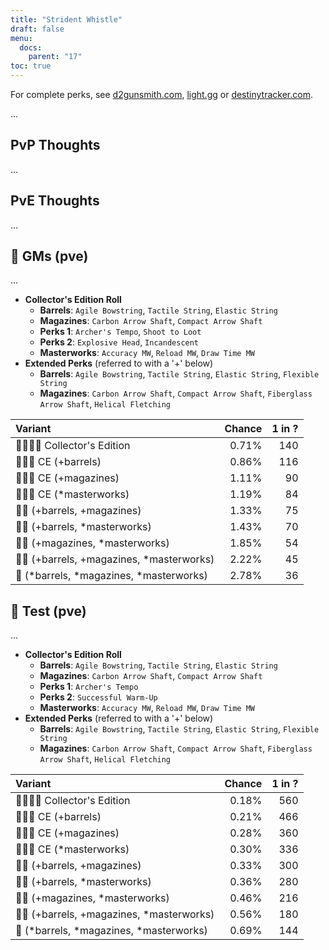 ```yaml
---
title: "Strident Whistle"
draft: false
menu:
  docs:
    parent: "17"
toc: true
---
```


For complete perks, see [d2gunsmith.com](https://d2gunsmith.com/w/2591241074), [light.gg](https://www.light.gg/db/items/2591241074) or [destinytracker.com](https://destinytracker.com/destiny-2/db/items/2591241074).

...

## PvP Thoughts

...

## PvE Thoughts

...

## 👾 GMs (pve)

...

* **Collector's Edition Roll**
  * **Barrels**: `Agile Bowstring`, `Tactile String`, `Elastic String`
  * **Magazines**: `Carbon Arrow Shaft`, `Compact Arrow Shaft`
  * **Perks 1**: `Archer's Tempo`, `Shoot to Loot`
  * **Perks 2**: `Explosive Head`, `Incandescent`
  * **Masterworks**: `Accuracy MW`, `Reload MW`, `Draw Time MW`
* **Extended Perks** (referred to with a '+' below)
  * **Barrels**: `Agile Bowstring`, `Tactile String`, `Elastic String`, `Flexible String`
  * **Magazines**: `Carbon Arrow Shaft`, `Compact Arrow Shaft`, `Fiberglass Arrow Shaft`, `Helical Fletching`

| Variant | Chance | 1 in ? |
|:-|-:|-:|
| 👾👾👾🌟 Collector's Edition | 0.71% | 140 |
| 👾👾👾 CE (+barrels) | 0.86% | 116 |
| 👾👾👾 CE (+magazines) | 1.11% | 90 |
| 👾👾👾 CE (*masterworks) | 1.19% | 84 |
| 👾👾 (+barrels, +magazines) | 1.33% | 75 |
| 👾👾 (+barrels, *masterworks) | 1.43% | 70 |
| 👾👾 (+magazines, *masterworks) | 1.85% | 54 |
| 👾👾 (+barrels, +magazines, *masterworks) | 2.22% | 45 |
| 👾 (*barrels, *magazines, *masterworks) | 2.78% | 36 |

## 👾 Test (pve)

...

* **Collector's Edition Roll**
  * **Barrels**: `Agile Bowstring`, `Tactile String`, `Elastic String`
  * **Magazines**: `Carbon Arrow Shaft`, `Compact Arrow Shaft`
  * **Perks 1**: `Archer's Tempo`
  * **Perks 2**: `Successful Warm-Up`
  * **Masterworks**: `Accuracy MW`, `Reload MW`, `Draw Time MW`
* **Extended Perks** (referred to with a '+' below)
  * **Barrels**: `Agile Bowstring`, `Tactile String`, `Elastic String`, `Flexible String`
  * **Magazines**: `Carbon Arrow Shaft`, `Compact Arrow Shaft`, `Fiberglass Arrow Shaft`, `Helical Fletching`

| Variant | Chance | 1 in ? |
|:-|-:|-:|
| 👾👾👾🌟 Collector's Edition | 0.18% | 560 |
| 👾👾👾 CE (+barrels) | 0.21% | 466 |
| 👾👾👾 CE (+magazines) | 0.28% | 360 |
| 👾👾👾 CE (*masterworks) | 0.30% | 336 |
| 👾👾 (+barrels, +magazines) | 0.33% | 300 |
| 👾👾 (+barrels, *masterworks) | 0.36% | 280 |
| 👾👾 (+magazines, *masterworks) | 0.46% | 216 |
| 👾👾 (+barrels, +magazines, *masterworks) | 0.56% | 180 |
| 👾 (*barrels, *magazines, *masterworks) | 0.69% | 144 |
